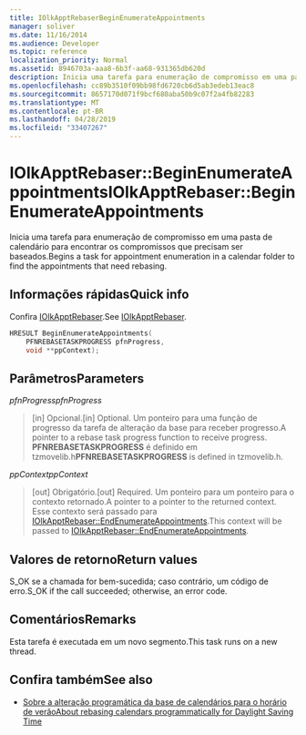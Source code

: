 ```yaml
---
title: IOlkApptRebaserBeginEnumerateAppointments
manager: soliver
ms.date: 11/16/2014
ms.audience: Developer
ms.topic: reference
localization_priority: Normal
ms.assetid: 8946703a-aaa8-6b3f-aa68-931365db620d
description: Inicia uma tarefa para enumeração de compromisso em uma pasta de calendário para encontrar os compromissos que precisam ser baseados.
ms.openlocfilehash: cc89b3510f09bb98fd6720cb6d5ab3edeb13eac8
ms.sourcegitcommit: 8657170d071f9bcf680aba50b9c07f2a4fb82283
ms.translationtype: MT
ms.contentlocale: pt-BR
ms.lasthandoff: 04/28/2019
ms.locfileid: "33407267"
---
```

# <a name="iolkapptrebaserbeginenumerateappointments"></a><span data-ttu-id="a49cd-103">IOlkApptRebaser::BeginEnumerateAppointments</span><span class="sxs-lookup"><span data-stu-id="a49cd-103">IOlkApptRebaser::BeginEnumerateAppointments</span></span>

<span data-ttu-id="a49cd-104">Inicia uma tarefa para enumeração de compromisso em uma pasta de calendário para encontrar os compromissos que precisam ser baseados.</span><span class="sxs-lookup"><span data-stu-id="a49cd-104">Begins a task for appointment enumeration in a calendar folder to find the appointments that need rebasing.</span></span>
  
## <a name="quick-info"></a><span data-ttu-id="a49cd-105">Informações rápidas</span><span class="sxs-lookup"><span data-stu-id="a49cd-105">Quick info</span></span>

<span data-ttu-id="a49cd-106">Confira [IOlkApptRebaser](iolkapptrebaser.md).</span><span class="sxs-lookup"><span data-stu-id="a49cd-106">See [IOlkApptRebaser](iolkapptrebaser.md).</span></span>
  
```cpp
HRESULT BeginEnumerateAppointments( 
    PFNREBASETASKPROGRESS pfnProgress, 
    void **ppContext);
```

## <a name="parameters"></a><span data-ttu-id="a49cd-107">Parâmetros</span><span class="sxs-lookup"><span data-stu-id="a49cd-107">Parameters</span></span>

<span data-ttu-id="a49cd-108">_pfnProgress_</span><span class="sxs-lookup"><span data-stu-id="a49cd-108">_pfnProgress_</span></span>
  
> <span data-ttu-id="a49cd-109">[in] Opcional.</span><span class="sxs-lookup"><span data-stu-id="a49cd-109">[in] Optional.</span></span> <span data-ttu-id="a49cd-110">Um ponteiro para uma função de progresso da tarefa de alteração da base para receber progresso.</span><span class="sxs-lookup"><span data-stu-id="a49cd-110">A pointer to a rebase task progress function to receive progress.</span></span> <span data-ttu-id="a49cd-111">**PFNREBASETASKPROGRESS** é definido em tzmovelib.h</span><span class="sxs-lookup"><span data-stu-id="a49cd-111">**PFNREBASETASKPROGRESS** is defined in tzmovelib.h.</span></span> 
    
<span data-ttu-id="a49cd-112">_ppContext_</span><span class="sxs-lookup"><span data-stu-id="a49cd-112">_ppContext_</span></span>
  
> <span data-ttu-id="a49cd-113">[out] Obrigatório.</span><span class="sxs-lookup"><span data-stu-id="a49cd-113">[out] Required.</span></span> <span data-ttu-id="a49cd-114">Um ponteiro para um ponteiro para o contexto retornado.</span><span class="sxs-lookup"><span data-stu-id="a49cd-114">A pointer to a pointer to the returned context.</span></span> <span data-ttu-id="a49cd-115">Esse contexto será passado para [IOlkApptRebaser::EndEnumerateAppointments](iolkapptrebaser-endenumerateappointments.md).</span><span class="sxs-lookup"><span data-stu-id="a49cd-115">This context will be passed to [IOlkApptRebaser::EndEnumerateAppointments](iolkapptrebaser-endenumerateappointments.md).</span></span>
    
## <a name="return-values"></a><span data-ttu-id="a49cd-116">Valores de retorno</span><span class="sxs-lookup"><span data-stu-id="a49cd-116">Return values</span></span>

<span data-ttu-id="a49cd-117">S_OK se a chamada for bem-sucedida; caso contrário, um código de erro.</span><span class="sxs-lookup"><span data-stu-id="a49cd-117">S_OK if the call succeeded; otherwise, an error code.</span></span>
  
## <a name="remarks"></a><span data-ttu-id="a49cd-118">Comentários</span><span class="sxs-lookup"><span data-stu-id="a49cd-118">Remarks</span></span>

<span data-ttu-id="a49cd-119">Esta tarefa é executada em um novo segmento.</span><span class="sxs-lookup"><span data-stu-id="a49cd-119">This task runs on a new thread.</span></span>
  
## <a name="see-also"></a><span data-ttu-id="a49cd-120">Confira também</span><span class="sxs-lookup"><span data-stu-id="a49cd-120">See also</span></span>

- [<span data-ttu-id="a49cd-121">Sobre a alteração programática da base de calendários para o horário de verão</span><span class="sxs-lookup"><span data-stu-id="a49cd-121">About rebasing calendars programmatically for Daylight Saving Time</span></span>](about-rebasing-calendars-programmatically-for-daylight-saving-time.md)

